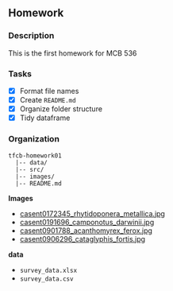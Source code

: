 ## Homework 

### Description
This is the first homework for MCB 536

### Tasks
- [x] Format file names
- [x] Create `README.md`
- [x] Organize folder structure
- [x] Tidy dataframe 

### Organization 

```
tfcb-homework01
  |-- data/
  |-- src/
  |-- images/
  |-- README.md
```

 **Images**
 - [casent0172345_rhytidoponera_metallica.jpg](https://github.com/plsteinberg/tfcb-homework01/blob/main/images/casent0172345_rhytidoponera_metallica.jpg)
 - [casent0191696_camponotus_darwinii.jpg](https://github.com/plsteinberg/tfcb-homework01/blob/main/images/casent0191696_camponotus_darwinii.jpg)
 - [casent0901788_acanthomyrex_ferox.jpg](https://github.com/plsteinberg/tfcb-homework01/blob/main/images/casent0901788_acanthomyrex_ferox.jpg)
 - [casent0906296_cataglyphis_fortis.jpg](https://github.com/plsteinberg/tfcb-homework01/blob/main/images/casent0906296_cataglyphis_fortis.jpg)

 **data**
 - `survey_data.xlsx`
 - `survey_data.csv`
